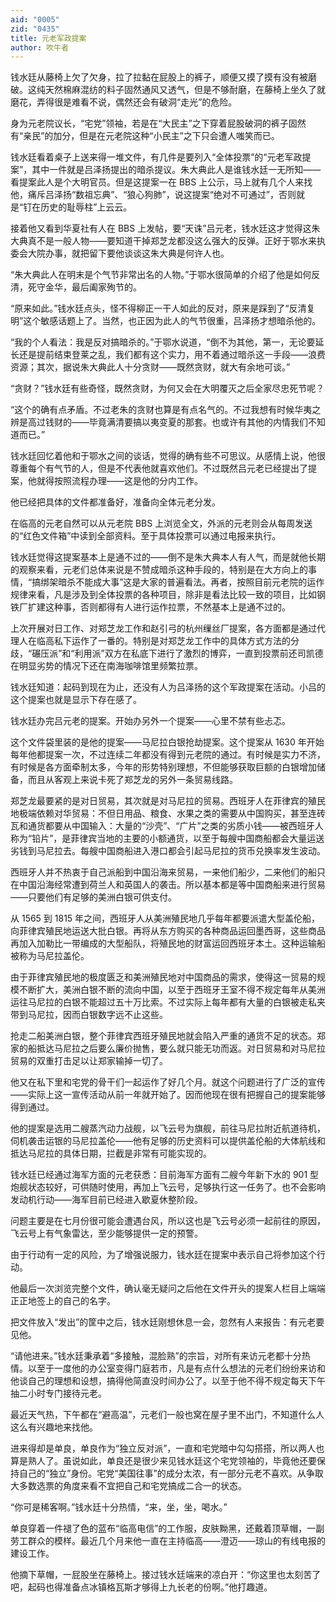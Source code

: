 ```yaml
---
aid: "0005"
zid: "0435"
title: 元老军政提案
author: 吹牛者
---
```


钱水廷从藤椅上欠了欠身，拉了拉黏在屁股上的裤子，顺便又摸了摸有没有被磨破。这纯天然棉麻混纺的料子固然通风又透气，但是不够耐磨，在藤椅上坐久了就磨花，弄得很是难看不说，偶然还会有破洞“走光”的危险。

身为元老院议长，“宅党”领袖，若是在“大民主”之下穿着屁股破洞的裤子固然有“亲民”的加分，但是在元老院这种“小民主”之下只会遭人嗤笑而已。

钱水廷看着桌子上送来得一堆文件，有几件是要列入“全体投票”的“元老军政提案”，其中一件就是吕泽扬提出的暗杀提议。朱大典此人是谁钱水廷一无所知——看提案此人是个大明官员。但是这提案一在 BBS 上公示，马上就有几个人来找他，痛斥吕泽扬“数祖忘典”、“狼心狗肺”，说这提案“绝对不可通过”，否则就是“钉在历史的耻辱柱”上云云。

接着他又看到华夏社有人在 BBS 上发帖，要“天诛”吕元老，钱水廷这才觉得这朱大典真不是一般人物——要知道干掉郑芝龙都没这么强大的反弹。正好于鄂水来执委会大院办事，就把留下要他谈谈这朱大典是何许人也。

“朱大典此人在明末是个气节非常出名的人物。”于鄂水很简单的介绍了他是如何反清，死守金华，最后阖家殉节的。

“原来如此。”钱水廷点头，怪不得柳正一干人如此的反对，原来是踩到了“反清复明”这个敏感话题上了。当然，也正因为此人的气节很重，吕泽扬才想暗杀他的。

“我的个人看法：我是反对搞暗杀的。”于鄂水说道，“倒不为其他，第一，无论要延长还是提前结束登莱之乱，我们都有这个实力，用不着通过暗杀这一手段——浪费资源；其次，据说朱大典此人十分贪财——既然贪财，就大有余地可谈。”

“贪财？”钱水廷有些奇怪，既然贪财，为何又会在大明覆灭之后全家尽忠死节呢？

“这个的确有点矛盾。不过老朱的贪财也算是有点名气的。不过我想有时候华夷之辨是高过钱财的——毕竟满清要搞以夷变夏的那套。也或许有其他的内情我们不知道而已。”

钱水廷回忆着他和于鄂水之间的谈话，觉得的确有些不可思议。从感情上说，他很尊重每个有气节的人，但是不代表他就喜欢他们。不过既然吕元老已经提出了提案，他就得按照流程办理——这是他的分内工作。

他已经把具体的文件都准备好，准备向全体元老分发。

在临高的元老自然可以从元老院 BBS 上浏览全文，外派的元老则会从每周发送的“红色文件箱”中读到全部资料。至于具体投票可以通过电报来执行。

钱水廷觉得这提案基本上是通不过的——倒不是朱大典本人有人气，而是就他长期的观察来看，元老们总体来说是不赞成暗杀这种手段的，特别是在大方向上的事情，“搞绑架暗杀不能成大事”这是大家的普遍看法。再者，按照目前元老院的运作规律来看，凡是涉及到全体投票的各种项目，除非是看法比较一致的项目，比如钢铁厂扩建这种事，否则都得有人进行运作拉票，不然基本上是通不过的。

上次开展对日工作、对郑芝龙工作和赵引弓的杭州缫丝厂提案，各方面都是通过代理人在临高私下运作了一番的。特别是对郑芝龙工作中的具体方式方法的分歧，“碾压派”和“利用派”双方在私底下进行了激烈的博弈，一直到投票前还司凯德在明显劣势的情况下还在南海咖啡馆里频繁拉票。

钱水廷知道：起码到现在为止，还没有人为吕泽扬的这个军政提案在活动。小吕的这个提案也就是显示下存在感了。

钱水廷办完吕元老的提案。开始办另外一个提案——心里不禁有些忐忑。

这个文件袋里装的是他的提案——马尼拉白银抢劫提案。这个提案从 1630 年开始每年他都提案一次，不过连续二年都没有得到元老院的通过。有时候是实力不济，有时候是各方面牵制太多，今年的形势特别理想，不但能够获取巨额的白银增加储备，而且从客观上来说卡死了郑芝龙的另外一条贸易线路。

郑芝龙最要紧的是对日贸易，其次就是对马尼拉的贸易。西班牙人在菲律宾的殖民地极端依赖对华贸易：不但日用品、粮食、水果之类的需要从中国购买，甚至连砖瓦和通货都要从中国输入：大量的“沙壳”、“广片”之类的劣质小钱——被西班牙人称为“铅片”，是菲律宾当地的主要的小额通货，以至于每艘中国商船都会大量运送劣钱到马尼拉去。每艘中国商船进入港口都会引起马尼拉的货币兑换率发生波动。

西班牙人并不热衷于自己派船到中国沿海来贸易，一来他们船少，二来他们的船只在中国沿海经常遭到荷兰人和英国人的袭击。所以基本都是等中国商船来进行贸易——只要他们有足够的美洲白银可供支付。

从 1565 到 1815 年之间，西班牙人从美洲殖民地几乎每年都要派遣大型盖伦船，向菲律宾殖民地运送大批白银。再将从东方购买的各种商品运回墨西哥，这些商品再加入加勒比一带编成的大型船队，将殖民地的财富运回西班牙本土。这种运输船被称为马尼拉盖伦。

由于菲律宾殖民地的极度匮乏和美洲殖民地对中国商品的需求，使得这一贸易的规模不断扩大，美洲白银不断的流向中国，以至于西班牙王室不得不规定每年从美洲运往马尼拉的白银不能超过五十万比索。不过实际上每年都有大量的白银被走私夹带到马尼拉，因而白银数字远不止这些。

抢走二船美洲白银，整个菲律宾西班牙殖民地就会陷入严重的通货不足的状态。郑家的船抵达马尼拉之后要么廉价抛售，要么就只能无功而返。对日贸易和对马尼拉贸易的双重打击足以让郑家输掉一切了。

他又在私下里和宅党的骨干们一起运作了好几个月。就这个问题进行了广泛的宣传——实际上这一宣传活动从前一年就开始了。因而他现在很有把握自己的提案能够得到通过。

他的提案是选用二艘蒸汽动力战舰，以飞云号为旗舰，前往马尼拉附近航道待机，伺机袭击运银的马尼拉盖伦——他有足够的历史资料可以提供盖伦船的大体航线和抵达马尼拉的具体日期，拦截是非常有可能实现的。

钱水廷已经通过海军方面的元老获悉：目前海军方面有二艘今年新下水的 901 型炮舰状态较好，可供随时使用，再加上飞云号，足够执行这一任务了。也不会影响发动机行动——海军目前已经进入歇夏休整阶段。

问题主要是在七月份很可能会遭遇台风，所以这也是飞云号必须一起前往的原因，飞云号上有气象雷达，至少能够提供一定的预警。

由于行动有一定的风险，为了增强说服力，钱水廷在提案中表示自己将参加这个行动。

他最后一次浏览完整个文件，确认毫无疑问之后他在文件开头的提案人栏目上端端正正地签上的自己的名字。

把文件放入“发出”的筐中之后，钱水廷刚想休息一会，忽然有人来报告：有元老要见他。

“请他进来。”钱水廷秉承着“多接触，混脸熟”的宗旨，对所有来访元老都十分热情。以至于一度他的办公室变得门庭若市，凡是有点什么想法的元老们纷纷来访和他谈自己的理想和设想，搞得他简直没时间办公了。以至于他不得不规定每天下午抽二小时专门接待元老。

最近天气热，下午都在“避高温”，元老们一般也窝在屋子里不出门，不知道什么人这么有兴趣地来找他。

进来得却是单良，单良作为“独立反对派”，一直和宅党暗中勾勾搭搭，所以两人也算是熟人了。虽说如此，单良还是很少来见钱水廷这个宅党领袖的，毕竟他还要保持自己的“独立”身份。宅党“美国往事”的成分太浓，有一部分元老不喜欢。从争取大多数选票的角度来看不宜把自己和宅党搞成二合一的状态。

“你可是稀客啊。”钱水廷十分热情，“来，坐，坐，喝水。”

单良穿着一件褪了色的蓝布“临高电信”的工作服，皮肤黝黑，还戴着顶草帽，一副劳工群众的模样。最近几个月来他一直在主持临高——澄迈——琼山的有线电报的建设工作。

他摘下草帽，一屁股坐在藤椅上。接过钱水廷端来的凉白开：“你这里也太刻苦了吧，起码也得准备点冰镇格瓦斯才够得上九长老的份啊。”他打趣道。
